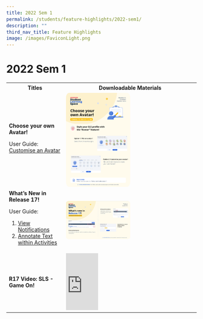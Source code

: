 ```yaml
---
title: 2022 Sem 1
permalink: /students/feature-highlights/2022-sem1/
description: ""
third_nav_title: Feature Highlights
image: /images/FaviconLight.png
---
```

<h1>2022 Sem 1</h1>
<style>
img {
border-radius: 5%;
width: 50%;
}
</style>
<table>
<tbody><tr>
<th style="text-align: center;">Titles</th>
<th style="text-align: center;">Downloadable Materials</th>
</tr>
<tr>
<td style="text-align: left;">
<strong>Choose your own Avatar!</strong>
<p>User Guide:<br>
<a target="_blank" href="/student-user-guide/customise/customise-an-avatar/">Customise an Avatar</a></p>
</td>
<td>
<a target="_blank" href="/files/Marcomms/Feature%20Highlights/R17%20(1%20of%202)%20Student%20Avatar.pdf">
<img style="width: 50%;" alt="Choose your own Avatar!" src="/images/1Student/Marcomms/R17%20(1_2)%20Student%20Avatar.png">
</a>
</td>
</tr>
<tr>
<td style="text-align: left;">
<strong>What’s New in Release 17!</strong>
<p>User Guide:<br> 
</p><ol><li><a target="_blank" href="/student-user-guide/notify/view-notifications/">View Notifications</a></li>
<li><a target="_blank" href="/student-user-guide/self-study/annotate-text-within-activities/">Annotate Text within Activities</a></li></ol>
</td>
<td>
<a target="_blank" href="/files/Marcomms/Feature%20Highlights/R17%20(2%20of%202)%20Student%20Whats%20New%20in%20R17.pdf">
<img style="width: 50%;" alt="What’s New in Release 17!" src="/images/1Student/Marcomms/R17%20(2_2)%20Student%20Whats%20New%20in%20R17.png">
</a>
</td>
</tr>
<tr>
<td style="text-align: left;">
<strong>R17 Video: SLS - Game On!</strong>
</td>
<td>
<div class="bp-youtube">
<iframe allowfullscreen="" allow="accelerometer; autoplay; clipboard-write; encrypted-media; gyroscope; picture-in-picture; web-share" frameborder="0" title="SLS - Game On!" src="https://www.youtube.com/embed/uAofAedhlWw?list=PLQxzGTcC-xNUWDHiwCmHgBGMSnuKtoEiT" height="25%" width="25%"></iframe></div></td>
</tr>
</tbody></table>